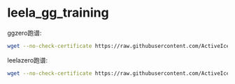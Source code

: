 # leela_gg_training

ggzero跑谱:

``` bash
wget --no-check-certificate https://raw.githubusercontent.com/ActiveIce/leela_gg_training/master/ggzero.sh && chmod +x ggzero.sh && ./ggzero.sh
```

leelazero跑谱:

``` bash
wget --no-check-certificate https://raw.githubusercontent.com/ActiveIce/leela_gg_training/master/leelazero.sh && chmod +x leelazero.sh && ./leelazero.sh
```
